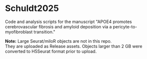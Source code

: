 ﻿# Schuldt2025

Code and analysis scripts for the manuscript "APOE4 promotes cerebrovascular fibrosis and amyloid deposition via a pericyte-to-myofibroblast transition."


**Note:** Large Seurat/miloR objects are not in this repo.  
They are uploaded as Release assets.
Objects larger than 2 GB were converted to H5Seurat format prior to upload.

